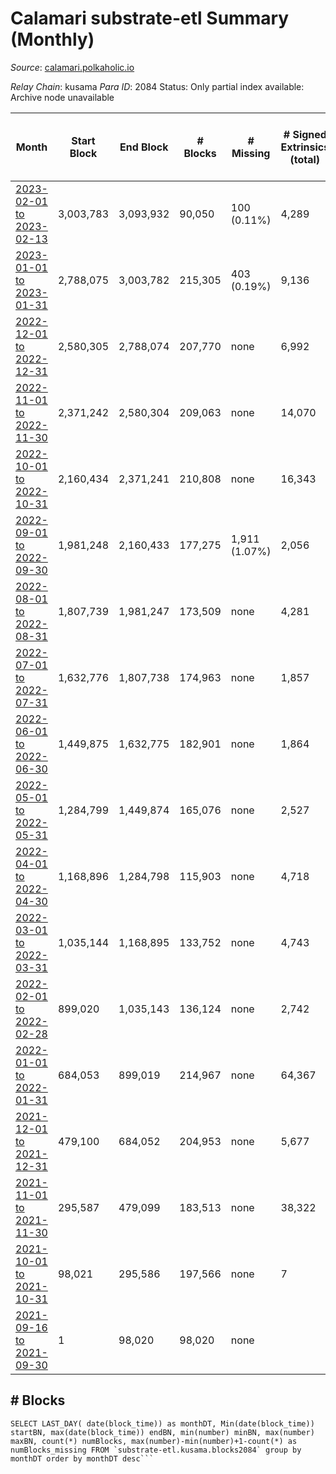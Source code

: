 # Calamari substrate-etl Summary (Monthly)

_Source_: [calamari.polkaholic.io](https://calamari.polkaholic.io)

*Relay Chain*: kusama
*Para ID*: 2084
Status: Only partial index available: Archive node unavailable


| Month | Start Block | End Block | # Blocks | # Missing | # Signed Extrinsics (total) | # Active Accounts (avg) | # Addresses with Balances (max) | Issues |
| ----- | ----------- | --------- | -------- | --------- | --------------------------- | ----------------------- | ------------------------------- | ------ |
| [2023-02-01 to 2023-02-13](/substrate-etl/kusama/2084-calamari/2023-02-28.md) | 3,003,783 | 3,093,932 | 90,050 | 100 (0.11%) | 4,289 | 204 | 35,317 | - | 
| [2023-01-01 to 2023-01-31](/substrate-etl/kusama/2084-calamari/2023-01-31.md) | 2,788,075 | 3,003,782 | 215,305 | 403 (0.19%) | 9,136 | 186 | 35,178 | - | 
| [2022-12-01 to 2022-12-31](/substrate-etl/kusama/2084-calamari/2022-12-31.md) | 2,580,305 | 2,788,074 | 207,770 | none  | 6,992 | 141 | 34,660 | - | 
| [2022-11-01 to 2022-11-30](/substrate-etl/kusama/2084-calamari/2022-11-30.md) | 2,371,242 | 2,580,304 | 209,063 | none  | 14,070 | 193 | 33,847 | - | 
| [2022-10-01 to 2022-10-31](/substrate-etl/kusama/2084-calamari/2022-10-31.md) | 2,160,434 | 2,371,241 | 210,808 | none  | 16,343 | 268 | 28,835 | - | 
| [2022-09-01 to 2022-09-30](/substrate-etl/kusama/2084-calamari/2022-09-30.md) | 1,981,248 | 2,160,433 | 177,275 | 1,911 (1.07%) | 2,056 | 38 | 26,650 | - | 
| [2022-08-01 to 2022-08-31](/substrate-etl/kusama/2084-calamari/2022-08-31.md) | 1,807,739 | 1,981,247 | 173,509 | none  | 4,281 | 83 | 26,608 | - | 
| [2022-07-01 to 2022-07-31](/substrate-etl/kusama/2084-calamari/2022-07-31.md) | 1,632,776 | 1,807,738 | 174,963 | none  | 1,857 | 34 | 23,637 | - | 
| [2022-06-01 to 2022-06-30](/substrate-etl/kusama/2084-calamari/2022-06-30.md) | 1,449,875 | 1,632,775 | 182,901 | none  | 1,864 | 39 | 23,393 | - | 
| [2022-05-01 to 2022-05-31](/substrate-etl/kusama/2084-calamari/2022-05-31.md) | 1,284,799 | 1,449,874 | 165,076 | none  | 2,527 | 44 | 23,205 | - | 
| [2022-04-01 to 2022-04-30](/substrate-etl/kusama/2084-calamari/2022-04-30.md) | 1,168,896 | 1,284,798 | 115,903 | none  | 4,718 | 96 | 23,020 | - | 
| [2022-03-01 to 2022-03-31](/substrate-etl/kusama/2084-calamari/2022-03-31.md) | 1,035,144 | 1,168,895 | 133,752 | none  | 4,743 | 68 | 22,506 | - | 
| [2022-02-01 to 2022-02-28](/substrate-etl/kusama/2084-calamari/2022-02-28.md) | 899,020 | 1,035,143 | 136,124 | none  | 2,742 | 50 | 21,029 | - | 
| [2022-01-01 to 2022-01-31](/substrate-etl/kusama/2084-calamari/2022-01-31.md) | 684,053 | 899,019 | 214,967 | none  | 64,367 | 139 | 20,603 | - | 
| [2021-12-01 to 2021-12-31](/substrate-etl/kusama/2084-calamari/2021-12-31.md) | 479,100 | 684,052 | 204,953 | none  | 5,677 | 90 | 19,907 | - | 
| [2021-11-01 to 2021-11-30](/substrate-etl/kusama/2084-calamari/2021-11-30.md) | 295,587 | 479,099 | 183,513 | none  | 38,322 | 657 | 19,205 | - | 
| [2021-10-01 to 2021-10-31](/substrate-etl/kusama/2084-calamari/2021-10-31.md) | 98,021 | 295,586 | 197,566 | none  | 7 |  | 13 | - | 
| [2021-09-16 to 2021-09-30](/substrate-etl/kusama/2084-calamari/2021-09-30.md) | 1 | 98,020 | 98,020 | none  |  |  | 9 | - | 

## # Blocks
```
SELECT LAST_DAY( date(block_time)) as monthDT, Min(date(block_time)) startBN, max(date(block_time)) endBN, min(number) minBN, max(number) maxBN, count(*) numBlocks, max(number)-min(number)+1-count(*) as numBlocks_missing FROM `substrate-etl.kusama.blocks2084` group by monthDT order by monthDT desc```

